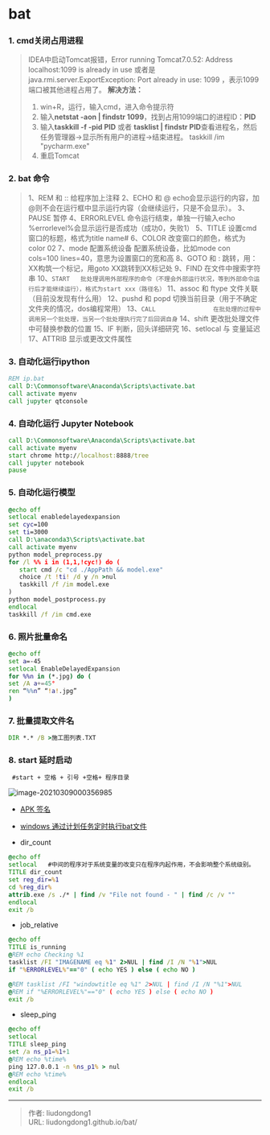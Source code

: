# bat


### 1. cmd关闭占用进程

> IDEA中启动Tomcat报错，Error running Tomcat7.0.52: Address localhost:1099 is already in use 或者是 java.rmi.server.ExportException: Port already in use: 1099 ，表示1099端口被其他进程占用了。
> **解决方法：**
>
> 1. win+R，运行，输入cmd，进入命令提示符
> 2. 输入**netstat -aon | findstr 1099**，找到占用1099端口的进程ID：**PID**
> 3. 输入**taskkill -f -pid PID**     或者 **tasklist | findstr PID**查看进程名，然后任务管理器->显示所有用户的进程->结束进程。  taskkill /im "pycharm.exe"
> 4. 重启Tomcat

### 2. bat 命令

> 1、REM 和 ::             给程序加上注释
> 2、ECHO 和 @           echo会显示运行的内容，加@则不会在运行框中显示运行内容（会继续运行，只是不会显示）。
> 3、PAUSE               暂停
> 4、ERRORLEVEL         命令运行结束，单独一行输入echo %errorlevel%会显示运行是否成功（成功0，失败1）
> 5、TITLE                设置cmd窗口的标题，格式为title name#
> 6、COLOR               改变窗口的颜色，格式为color 02
> 7、mode 配置系统设备      配置系统设备，比如mode con cols=100 lines=40，意思为设置窗口的宽和高
> 8、GOTO 和 :             跳转，用：XX构筑一个标记，用goto XX跳转到XX标记处
> 9、FIND                 在文件中搜索字符串
> 10、`START   批处理调用外部程序的命令（不理会外部运行状况，等到外部命令运行后才能继续运行），格式为start xxx（路径名）`
> 11、assoc 和 ftype         文件关联（目前没发现有什么用）
> 12、pushd 和 popd         切换当前目录（用于不确定文件夹的情况，dos编程常用）
> 13、`CALL                在批处理的过程中调用另一个批处理，当另一个批处理执行完了后回调自身`
> 14、shift                 更改批处理文件中可替换参数的位置
> 15、IF                   判断，回头详细研究
> 16、setlocal 与            变量延迟
> 17、ATTRIB              显示或更改文件属性

### 3. 自动化运行ipython

```cmd
REM ip.bat
call D:\Commonsoftware\Anaconda\Scripts\activate.bat
call activate myenv
call jupyter qtconsole
```

### 4. 自动化运行 Jupyter Notebook

```cmd
call D:\Commonsoftware\Anaconda\Scripts\activate.bat 
call activate myenv
start chrome http://localhost:8888/tree
call jupyter notebook
pause
```

### 5. 自动化运行模型

```cmd
@echo off
setlocal enabledelayedexpansion
set cyc=100
set ti=3000
call D:\anaconda3\Scripts\activate.bat
call activate myenv
python model_preprocess.py
for /l %% i in (1,1,!cyc!) do (
   start cmd /c "cd ./AppPath && model.exe"
   choice /t !ti! /d y /n >nul
   taskkill /f /im model.exe
)
python model_postprocess.py
endlocal
taskkill /f /im cmd.exe
```

### 6. 照片批量命名

```cmd
@echo off
set a=-45
setlocal EnableDelayedExpansion
for %%n in (*.jpg) do (
set /A a+=45°
ren “%%n” “!a!.jpg”
)
```

### 7. 批量提取文件名

```cmd
DIR *.* /B >施工图列表.TXT
```

### 8. start 延时启动

```cmd
 #start + 空格 + 引号 +空格+ 程序目录
```

![image-20210309000356985](https://gitee.com/github-25970295/blogimgv2022/raw/master/raw/master/img/image-20210309000356985.png)

- [APK 签名](https://github1s.com/dailey007/WindowsBatUtils/blob/HEAD/ShowApkMainActivity/README.md)

- [windows 通过计划任务定时执行bat文件](https://blog.csdn.net/jlq_diligence/article/details/89459471)
- dir_count

```cmd
@echo off
setlocal   #中间的程序对于系统变量的改变只在程序内起作用，不会影响整个系统级别。
TITLE dir_count
set reg_dir=%1
cd %reg_dir%
attrib.exe /s ./* | find /v "File not found - " | find /c /v ""
endlocal
exit /b
```

- job_relative

```cmd
@echo off
TITLE is_running
@REM echo Checking %1
tasklist /FI "IMAGENAME eq %1" 2>NUL | find /I /N "%1">NUL
if "%ERRORLEVEL%"=="0" ( echo YES ) else ( echo NO )

@REM tasklist /FI "windowtitle eq %1" 2>NUL | find /I /N "%1">NUL
@REM if "%ERRORLEVEL%"=="0" ( echo YES ) else ( echo NO )
exit /b
```

- sleep_ping

```cmd
@echo off
setlocal
TITLE sleep_ping
set /a ns_p1=%1+1
@REM echo %time%
ping 127.0.0.1 -n %ns_p1% > nul
@REM echo %time%
endlocal
exit /b
```



---

> 作者: liudongdong1  
> URL: liudongdong1.github.io/bat/  

